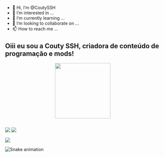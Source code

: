 - 👋 Hi, I’m @CoutySSH
- 👀 I’m interested in ...
- 🌱 I’m currently learning ...
- 💞️ I’m looking to collaborate on ...
- 📫 How to reach me ...
## Oiii eu sou a Couty SSH, criadora de conteúdo de programação e mods!
<div align="center">
  <a href="https://github.com/CoutySSH">
  <img height="180em" src="https://github-readme-stats.vercel.app/api?username=CoutySSH&show_icons=true&theme=dracula&include_all_commits=true&count_private=true"/>
</div>

  
  ##
 
<div> 
  <a href="https://www.youtube.com/channel/UC6-c7Q_GKNUTohRajdLFxVg" target="_blank"><img src="https://img.shields.io/badge/YouTube-FF0000?style=for-the-badge&logo=youtube&logoColor=white" target="_blank"></a>
  <a href="https://instagram.com/couty_ssh/" target="_blank"><img src="https://img.shields.io/badge/-Instagram-%23E4405F?style=for-the-badge&logo=instagram&logoColor=white" target="_blank"></a>
 
  <a href = "mailto:coticouty@gmail.com"><img src="https://img.shields.io/badge/-Gmail-%23333?style=for-the-badge&logo=gmail&logoColor=white" target="_blank"></a>
 
  ![Snake animation](https://github.com/CoutySSH/CoutySSH/blob/output/github-contribution-grid-snake.svg)
 
</div>


<!---
CoutySSH/CoutySSH is a ✨ special ✨ repository because its `README.md` (this file) appears on your GitHub profile.
You can click the Preview link to take a look at your changes.
--->

